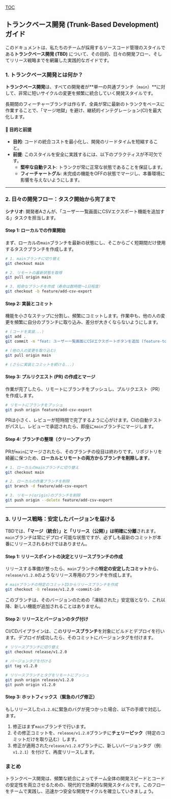 [TOC](/docs/TOC.md)

## トランクベース開発 (Trunk-Based Development) ガイド

このドキュメントは、私たちのチームが採用するソースコード管理のスタイルである**トランクベース開発 (TBD)** について、その目的、日々の開発フロー、そしてリリース戦略までを網羅した実践的なガイドです。

### 1\. トランクベース開発とは何か？

**トランクベース開発**は、すべての開発者が\*\*単一の共通ブランチ（`main`）\*\*に対して、非常に短いサイクルの変更を頻繁に統合していく開発スタイルです。

長期間のフィーチャーブランチは作らず、全員が常に最新のトランクをベースに作業することで、「マージ地獄」を避け、継続的インテグレーション(CI)を最大化します。

#### 🎯 目的と前提

  * **目的**: コードの統合コストを最小化し、開発のリードタイムを短縮すること。
  * **前提**: このスタイルを安全に実践するには、以下のプラクティスが不可欠です。
      * **堅牢な自動テスト**: トランクが常に正常な状態であることを保証します。
      * **フィーチャートグル**: 未完成の機能をOFFの状態でマージし、本番環境に影響を与えないようにします。

-----

### 2\. 日々の開発フロー：タスク開始から完了まで

**シナリオ**: 開発者Aさんが、「ユーザー一覧画面にCSVエクスポート機能を追加する」タスクを担当します。

#### Step 1: ローカルでの作業開始

まず、ローカルの`main`ブランチを最新の状態にし、そこからごく短期間だけ使用するタスクブランチを作成します。

```bash
# 1. mainブランチに切り替え
git checkout main

# 2. リモートの最新状態を取得
git pull origin main

# 3. 短命なブランチを作成（寿命は数時間〜1日程度）
git checkout -b feature/add-csv-export
```

#### Step 2: 実装とコミット

機能を小さなステップに分割し、頻繁にコミットします。作業中も、他の人の変更を頻繁に自分のブランチに取り込み、差分が大きくならないようにします。

```bash
# (コードを実装...)
git add .
git commit -m "feat: ユーザー一覧画面にCSVエクスポートボタンを追加 (feature-toggle: off)"

# (他の人の変更を取り込む)
git pull origin main

# (さらに実装とコミットを続ける...)
```

#### Step 3: プルリクエスト (PR) の作成とマージ

作業が完了したら、リモートにブランチをプッシュし、プルリクエスト（PR）を作成します。

```bash
# リモートにブランチをプッシュ
git push origin feature/add-csv-export
```

PRは小さく、レビューが短時間で完了するように心がけます。CIの自動テストがパスし、レビューで承認されたら、即座に`main`ブランチにマージします。

#### Step 4: ブランチの整理（クリーンアップ）

PRが`main`にマージされたら、そのブランチの役目は終わりです。リポジトリを綺麗に保つため、**ローカルとリモートの両方からブランチを削除します**。

```bash
# 1. ローカルのmainブランチに切り替え
git checkout main

# 2. ローカルの作業ブランチを削除
git branch -d feature/add-csv-export

# 3. リモート(origin)のブランチを削除
git push origin --delete feature/add-csv-export
```

-----

### 3\. リリース戦略：安定したバージョンを届ける

TBDでは、**「マージ（統合）」と「リリース（公開）」は明確に分離**されます。`main`ブランチは常にデプロイ可能な状態ですが、必ずしも最新のコミットが本番にリリースされるわけではありません。

#### Step 1: リリースポイントの決定とリリースブランチの作成

リリースする準備が整ったら、`main`ブランチの**特定の安定したコミット**から、`release/v1.2.0`のようなリリース専用のブランチを作成します。

```bash
# mainブランチの特定のコミットIDからリリースブランチを作成
git checkout -b release/v1.2.0 <commit-id>
```

このブランチは、そのバージョンのための「凍結された」安定版となり、これ以降、新しい機能が追加されることはありません。

#### Step 2: リリースとバージョンのタグ付け

CI/CDパイプラインは、この**リリースブランチ**を対象にビルドとデプロイを行います。デプロイが成功したら、そのコミットにバージョンタグを付けます。

```bash
# リリースブランチに切り替え
git checkout release/v1.2.0

# バージョンタグを付ける
git tag v1.2.0

# リリースブランチとタグをリモートにプッシュ
git push origin release/v1.2.0
git push origin v1.2.0
```

#### Step 3: ホットフィックス（緊急のバグ修正）

もしリリースした`v1.2.0`に緊急のバグが見つかった場合、以下の手順で対応します。

1.  修正はまず`main`ブランチで行います。
2.  その修正コミットを、`release/v1.2.0`ブランチに**チェリーピック**（特定のコミットだけを取り込む）します。
3.  修正が適用された`release/v1.2.0`ブランチに、新しいバージョンタグ（例: `v1.2.1`）を付けて、再度リリースします。

### まとめ

トランクベース開発は、頻繁な統合によってチーム全体の開発スピードとコードの安定性を両立させるための、現代的で効果的な開発スタイルです。このフローをチームで実践し、迅速かつ安全な開発サイクルを確立していきましょう。
